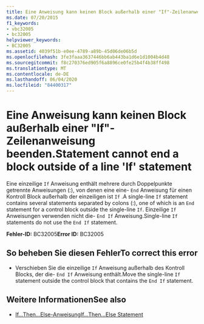 ```yaml
---
title: Eine Anweisung kann keinen Block außerhalb einer "If"-Zeilenanweisung beenden.
ms.date: 07/20/2015
f1_keywords:
- vbc32005
- bc32005
helpviewer_keywords:
- BC32005
ms.assetid: 4039f51b-e0ee-4789-a89b-45d06de06b5d
ms.openlocfilehash: 3fe3faaa3637446bb6ab443ba1d6e1d1004b4d48
ms.sourcegitcommit: f8c270376ed905f6a8896ce0fe25b4f4b38ff498
ms.translationtype: MT
ms.contentlocale: de-DE
ms.lasthandoff: 06/04/2020
ms.locfileid: "84400317"
---
```

# <a name="statement-cannot-end-a-block-outside-of-a-line-if-statement"></a><span data-ttu-id="f431f-102">Eine Anweisung kann keinen Block außerhalb einer "If"-Zeilenanweisung beenden.</span><span class="sxs-lookup"><span data-stu-id="f431f-102">Statement cannot end a block outside of a line 'If' statement</span></span>
<span data-ttu-id="f431f-103">Eine einzeilige `If` Anweisung enthält mehrere durch Doppelpunkte getrennte Anweisungen (:), von denen eine eine- `End` Anweisung für einen Kontroll Block außerhalb der einzeiligen ist `If` .</span><span class="sxs-lookup"><span data-stu-id="f431f-103">A single-line `If` statement contains several statements separated by colons (:), one of which is an `End` statement for a control block outside the single-line `If`.</span></span> <span data-ttu-id="f431f-104">Einzeilige `If` Anweisungen verwenden nicht die- `End If` Anweisung.</span><span class="sxs-lookup"><span data-stu-id="f431f-104">Single-line `If` statements do not use the `End If` statement.</span></span>  
  
 <span data-ttu-id="f431f-105">**Fehler-ID:** BC32005</span><span class="sxs-lookup"><span data-stu-id="f431f-105">**Error ID:** BC32005</span></span>  
  
## <a name="to-correct-this-error"></a><span data-ttu-id="f431f-106">So beheben Sie diesen Fehler</span><span class="sxs-lookup"><span data-stu-id="f431f-106">To correct this error</span></span>  
  
- <span data-ttu-id="f431f-107">Verschieben Sie die einzeilige `If` Anweisung außerhalb des Kontroll Blocks, der die- `End If` Anweisung enthält.</span><span class="sxs-lookup"><span data-stu-id="f431f-107">Move the single-line `If` statement outside the control block that contains the `End If` statement.</span></span>  
  
## <a name="see-also"></a><span data-ttu-id="f431f-108">Weitere Informationen</span><span class="sxs-lookup"><span data-stu-id="f431f-108">See also</span></span>

- [<span data-ttu-id="f431f-109">If...Then...Else-Anweisung</span><span class="sxs-lookup"><span data-stu-id="f431f-109">If...Then...Else Statement</span></span>](../statements/if-then-else-statement.md)
